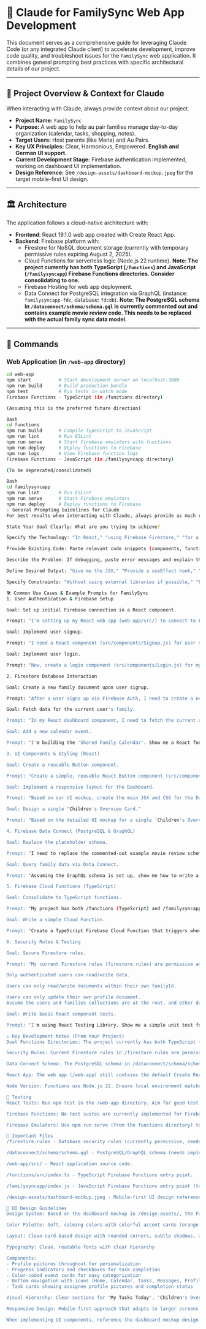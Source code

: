 # 🤖 Claude for FamilySync Web App Development

This document serves as a comprehensive guide for leveraging Claude Code (or any integrated Claude client) to accelerate development, improve code quality, and troubleshoot issues for the `FamilySync` web application. It combines general prompting best practices with specific architectural details of our project.

---

## 🎯 Project Overview & Context for Claude

When interacting with Claude, always provide context about our project.

* **Project Name:** `FamilySync`
* **Purpose:** A web app to help au pair families manage day-to-day organization (calendar, tasks, shopping, notes).
* **Target Users:** Host parents (like Maria) and Au Pairs.
* **Key UX Principles:** Clear, Harmonious, Empowered. **English and German UI support.**
* **Current Development Stage:** Firebase authentication implemented, working on dashboard UI implementation.
* **Design Reference:** See `/design-assets/dashboard-mockup.jpeg` for the target mobile-first UI design.

---

## 🏛️ Architecture

The application follows a cloud-native architecture with:

* **Frontend**: React 19.1.0 web app created with Create React App.
* **Backend**: Firebase platform with:
    * Firestore for NoSQL document storage (currently with temporary permissive rules expiring August 2, 2025).
    * Cloud Functions for serverless logic (Node.js 22 runtime). **Note: The project currently has both TypeScript (`/functions`) and JavaScript (`/familysyncapp`) Firebase Functions directories. Consider consolidating to one.**
    * Firebase Hosting for web app deployment.
    * Data Connect for PostgreSQL integration via GraphQL (instance: `familysyncapp-fdc`, database: `fdcdb`). **Note: The PostgreSQL schema in `/dataconnect/schema/schema.gql` is currently commented out and contains example movie review code. This needs to be replaced with the actual family sync data model.**

---

## 🚀 Commands

### Web Application (in `/web-app` directory)

```bash
cd web-app
npm start          # Start development server on localhost:3000
npm run build      # Build production bundle
npm test           # Run tests in watch mode
Firebase Functions - TypeScript (in /functions directory)

(Assuming this is the preferred future direction)

Bash
cd functions
npm run build      # Compile TypeScript to JavaScript
npm run lint       # Run ESLint
npm run serve      # Start Firebase emulators with functions
npm run deploy     # Deploy functions to Firebase
npm run logs       # View Firebase function logs
Firebase Functions - JavaScript (in /familysyncapp directory)

(To be deprecated/consolidated)

Bash
cd familysyncapp
npm run lint       # Run ESLint
npm run serve      # Start Firebase emulators
npm run deploy     # Deploy functions to Firebase
💡 General Prompting Guidelines for Claude
For best results when interacting with Claude, always provide as much relevant context as possible:

State Your Goal Clearly: What are you trying to achieve?

Specify the Technology: "In React," "using Firebase Firestore," "for a CSS module," "with Firebase Cloud Functions (TypeScript)."

Provide Existing Code: Paste relevant code snippets (components, functions, data structures, firestore.rules).

Describe the Problem: If debugging, paste error messages and explain the unexpected behavior.

Define Desired Output: "Give me the JSX," "Provide a useEffect hook," "Show me the Firebase security rules," "Generate a GraphQL query."

Specify Constraints: "Without using external libraries if possible," "Focus on performance," "Ensure it's responsive," "Ensure GDPR compliance."

🛠️ Common Use Cases & Example Prompts for FamilySync
1. User Authentication & Firebase Setup

Goal: Set up initial Firebase connection in a React component.

Prompt: "I'm setting up my React web app (web-app/src/) to connect to Firebase. I have my firebaseConfig object. Show me how to initialize Firebase and export auth and db (Firestore) instances in src/firebase.js. Then, show how to import and use it in src/App.js to check user authentication status using onAuthStateChanged."

Goal: Implement user signup.

Prompt: "I need a React component (src/components/Signup.js) for user signup. It should have email and password input fields and a 'Sign Up' button. Use Firebase Authentication's createUserWithEmailAndPassword. Include basic state management with useState and error handling with try-catch. Assume auth from firebase.js is imported. Show how to navigate to a dashboard route upon successful signup."

Goal: Implement user login.

Prompt: "Now, create a login component (src/components/Login.js) for my React app. Similar to signup, but using signInWithEmailAndPassword. Show how to handle form submission and redirect to the dashboard."

2. Firestore Database Interaction

Goal: Create a new family document upon user signup.

Prompt: "After a user signs up via Firebase Auth, I need to create a new family document in Firestore and link the user to it. The families collection should have documents with id, name (e.g., 'The [User's Last Name] Family'), and memberUids (an array containing the creator's UID initially). The user's profile document (in users collection) also needs to be updated with this familyId and their role ('Parent'). Show me the React code using firebase/firestore to perform these operations atomically using a batch write or a transaction if necessary."

Goal: Fetch data for the current user's family.

Prompt: "In my React dashboard component, I need to fetch the current user's family data from Firestore. The users collection has a familyId field. How can I use useEffect and onSnapshot (for real-time updates) to get the family document (from families collection) based on the familyId in the user's profile?"

Goal: Add a new calendar event.

Prompt: "I'm building the 'Shared Family Calendar'. Show me a React function that takes title, date (Firebase Timestamp), assignedTo (array of user UIDs), notes, and color and adds it to a calendarEvents subcollection within the current user's family document in Firestore. Ensure appropriate error handling and data validation."

3. UI Components & Styling (React)

Goal: Create a reusable Button component.

Prompt: "Create a simple, reusable React Button component (src/components/Button.js). It should accept onClick, children (text), and a variant prop ('primary', 'secondary', 'danger'). Use basic CSS (e.g., a CSS module Button.module.css) for styling that aligns with a calming, minimalist theme (soft blues, greens, neutrals)."

Goal: Implement a responsive layout for the Dashboard.

Prompt: "Based on our UI mockup, create the main JSX and CSS for the Dashboard component (src/pages/Dashboard.js). Use CSS Grid or Flexbox to arrange the 'My Tasks Today', 'Children's Overview', 'Upcoming Events', 'Family Notes', and 'Shopping List' cards. It should adapt from a single column on mobile screens to multiple columns on larger screens. Provide placeholder content for each card."

Goal: Design a single "Children's Overview Card."

Prompt: "Based on the detailed UI mockup for a single 'Children's Overview Card', create a React component (src/components/ChildOverviewCard.js). It should accept childName, profilePictureUrl, and latestLogEntry as props. Include small buttons for 'Log Nap', 'Log Meal', and 'Log Incident'. Use clean, minimalist CSS."

4. Firebase Data Connect (PostgreSQL & GraphQL)

Goal: Replace the placeholder schema.

Prompt: "I need to replace the commented-out example movie review schema in /dataconnect/schema/schema.gql with our FamilySync data model. I need GraphQL types for User (id, name, email, role, familyId), Family (id, name, memberUids), CalendarEvent (id, title, date, assignedTo, notes, familyId), Task (id, description, dueDate, assignedTo, isCompleted, familyId), ShoppingListItem (id, name, quantity, isPurchased, familyId), and Note (id, text, timestamp, type, familyId, childId if applicable). Show the GraphQL schema definitions, including relationships."

Goal: Query family data via Data Connect.

Prompt: "Assuming the GraphQL schema is set up, show me how to write a GraphQL query in Data Connect to fetch all CalendarEvents for a given familyId. Then, show how to use the generated React SDK (e.g., with TanStack Query bindings as per Firebase Blog) to call this query from my Calendar React component."

5. Firebase Cloud Functions (TypeScript)

Goal: Consolidate to TypeScript functions.

Prompt: "My project has both /functions (TypeScript) and /familysyncapp (JavaScript) Cloud Functions directories. I want to consolidate everything into the TypeScript /functions directory. What are the steps to move the JavaScript functions from /familysyncapp/index.js into /functions/src/index.ts and ensure they are properly transpiled and deployed? Assume both directories have their own package.json."

Goal: Write a simple Cloud Function.

Prompt: "Create a TypeScript Firebase Cloud Function that triggers when a new document is added to the families collection in Firestore. This function should log the new family's name to the console. Show the code for functions/src/index.ts."

6. Security Rules & Testing

Goal: Secure Firestore rules.

Prompt: "My current Firestore rules (firestore.rules) are permissive and expire on August 2, 2025. I need to implement secure rules for production. Show me the firestore.rules that enforce:

Only authenticated users can read/write data.

Users can only read/write documents within their own familyId.

Users can only update their own profile document.
Assume the users and families collections are at the root, and other data (calendar, tasks, shopping, notes) are subcollections under families/{familyId}."

Goal: Write basic React component tests.

Prompt: "I'm using React Testing Library. Show me a simple unit test for my Button component (src/components/Button.js) to ensure it renders correctly and calls the onClick handler when clicked."

⚠️ Key Development Notes (From Your Project)
Dual Functions Directories: The project currently has both TypeScript (/functions) and JavaScript (/familysyncapp) Firebase Functions. Prioritize consolidating to one (TypeScript is recommended) to avoid confusion and simplify maintenance.

Security Rules: Current Firestore rules in /firestore.rules are permissive and expire on August 2, 2025. These must be updated to secure, production-ready rules before expiration. Use request.auth and data validation.

Data Connect Schema: The PostgreSQL schema in /dataconnect/schema/schema.gql is currently commented out and contains example movie review code. This needs to be replaced with the actual FamilySync data model as per your PRD and then deployed for PostgreSQL integration.

React App: The web app (/web-app) still contains the default Create React App template. All application logic defined in the PRD needs to be implemented here.

Node Version: Functions use Node.js 22. Ensure local environment matches.

🧪 Testing
React Tests: Run npm test in the /web-app directory. Aim for good test coverage for components and core logic.

Firebase Functions: No test suites are currently implemented for Firebase Functions. This should be added, especially for critical server-side logic (e.g., using firebase-functions-test).

Firebase Emulators: Use npm run serve (from the functions directory) to test functions and database interactions locally before deploying.

📄 Important Files
/firestore.rules - Database security rules (currently permissive, needs immediate attention).

/dataconnect/schema/schema.gql - PostgreSQL/GraphQL schema (needs implementation).

/web-app/src/ - React application source code.

/functions/src/index.ts - TypeScript Firebase Functions entry point.

/familysyncapp/index.js - JavaScript Firebase Functions entry point (to be consolidated).

/design-assets/dashboard-mockup.jpeg - Mobile-first UI design reference showing card-based layout.

🎨 UI Design Guidelines
Design System: Based on the dashboard mockup in /design-assets/, the FamilySync app follows a mobile-first, card-based design with:

Color Palette: Soft, calming colors with colorful accent cards (orange for work/family events, red for personal, green for other categories)

Layout: Clean card-based design with rounded corners, subtle shadows, and good spacing

Typography: Clean, readable fonts with clear hierarchy

Components:
- Profile pictures throughout for personalization
- Progress indicators and checkboxes for task completion  
- Color-coded event cards for easy categorization
- Bottom navigation with icons (Home, Calendar, Tasks, Messages, Profile)
- Task cards showing assignee profile pictures and completion status

Visual Hierarchy: Clear sections for "My Tasks Today", "Children's Overview", "Upcoming Events", "Family Notes", and "Shopping List"

Responsive Design: Mobile-first approach that adapts to larger screens while maintaining the card-based structure

When implementing UI components, reference the dashboard mockup design for spacing, colors, and visual patterns.